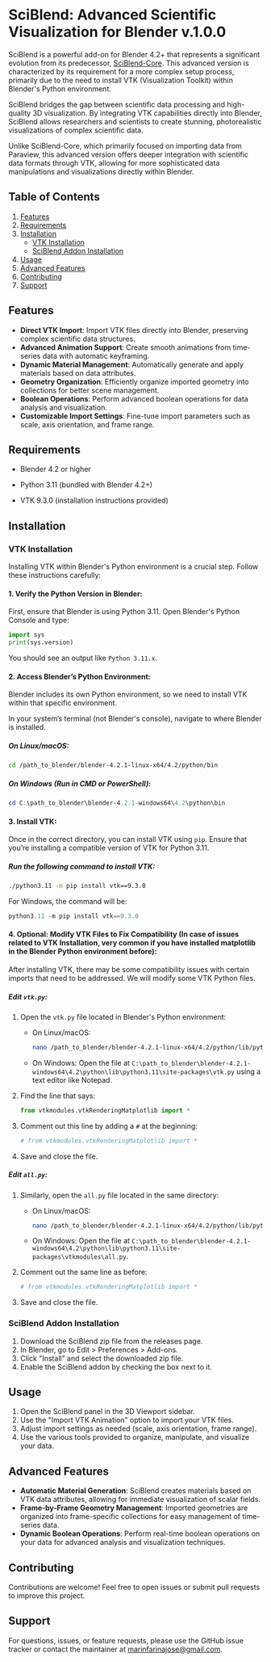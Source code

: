 # SciBlend: Advanced Scientific Visualization for Blender v.1.0.0

SciBlend is a powerful add-on for Blender 4.2+ that represents a significant evolution from its predecessor, [SciBlend-Core](https://github.com/josemarinfarina/SciBlend-Core). This advanced version is characterized by its requirement for a more complex setup process, primarily due to the need to install VTK (Visualization Toolkit) within Blender's Python environment.

SciBlend bridges the gap between scientific data processing and high-quality 3D visualization. By integrating VTK capabilities directly into Blender, SciBlend allows researchers and scientists to create stunning, photorealistic visualizations of complex scientific data.

Unlike SciBlend-Core, which primarily focused on importing data from Paraview, this advanced version offers deeper integration with scientific data formats through VTK, allowing for more sophisticated data manipulations and visualizations directly within Blender.

## Table of Contents

1. [Features](#features)
2. [Requirements](#requirements)
3. [Installation](#installation)
   - [VTK Installation](#vtk-installation)
   - [SciBlend Addon Installation](#sciblend-addon-installation)
4. [Usage](#usage)
5. [Advanced Features](#advanced-features)
6. [Contributing](#contributing)
7. [Support](#support)

## Features

- **Direct VTK Import**: Import VTK files directly into Blender, preserving complex scientific data structures.
- **Advanced Animation Support**: Create smooth animations from time-series data with automatic keyframing.
- **Dynamic Material Management**: Automatically generate and apply materials based on data attributes.
- **Geometry Organization**: Efficiently organize imported geometry into collections for better scene management.
- **Boolean Operations**: Perform advanced boolean operations for data analysis and visualization.
- **Customizable Import Settings**: Fine-tune import parameters such as scale, axis orientation, and frame range.

## Requirements

- Blender 4.2 or higher

- Python 3.11 (bundled with Blender 4.2+)

- VTK 9.3.0 (installation instructions provided)


## Installation

### VTK Installation

Installing VTK within Blender's Python environment is a crucial step. Follow these instructions carefully:

#### 1. Verify the Python Version in Blender:
First, ensure that Blender is using Python 3.11. Open Blender's Python Console and type:

```python
import sys
print(sys.version)
```

You should see an output like `Python 3.11.x`.

#### 2. Access Blender’s Python Environment:
Blender includes its own Python environment, so we need to install VTK within that specific environment.

In your system’s terminal (not Blender's console), navigate to where Blender is installed.

##### On Linux/macOS:
```bash
cd /path_to_blender/blender-4.2.1-linux-x64/4.2/python/bin
```

##### On Windows (Run in CMD or PowerShell):
```powershell
cd C:\path_to_blender\blender-4.2.1-windows64\4.2\python\bin
```

#### 3. Install VTK:

Once in the correct directory, you can install VTK using `pip`. Ensure that you’re installing a compatible version of VTK for Python 3.11.

##### Run the following command to install VTK:

```bash
./python3.11 -m pip install vtk==9.3.0
```

For Windows, the command will be:

```powershell
python3.11 -m pip install vtk==9.3.0
```

#### 4. Optional: Modify VTK Files to Fix Compatibility (In case of issues related to VTK Installation, very common if you have installed matplotlib in the Blender Python environment before):

After installing VTK, there may be some compatibility issues with certain imports that need to be addressed. We will modify some VTK Python files.

##### Edit `vtk.py`:

1. Open the `vtk.py` file located in Blender's Python environment:

   - On Linux/macOS:
     ```bash
     nano /path_to_blender/blender-4.2.1-linux-x64/4.2/python/lib/python3.11/site-packages/vtk.py
     ```

   - On Windows:
     Open the file at `C:\path_to_blender\blender-4.2.1-windows64\4.2\python\lib\python3.11\site-packages\vtk.py` using a text editor like Notepad.

2. Find the line that says:

   ```python
   from vtkmodules.vtkRenderingMatplotlib import *
   ```

3. Comment out this line by adding a `#` at the beginning:

   ```python
   # from vtkmodules.vtkRenderingMatplotlib import *
   ```

4. Save and close the file.

##### Edit `all.py`:

1. Similarly, open the `all.py` file located in the same directory:

   - On Linux/macOS:
     ```bash
     nano /path_to_blender/blender-4.2.1-linux-x64/4.2/python/lib/python3.11/site-packages/vtkmodules/all.py
     ```

   - On Windows:
     Open the file at `C:\path_to_blender\blender-4.2.1-windows64\4.2\python\lib\python3.11\site-packages\vtkmodules\all.py`.

2. Comment out the same line as before:

   ```python
   # from vtkmodules.vtkRenderingMatplotlib import *
   ```

3. Save and close the file.



### SciBlend Addon Installation

1. Download the SciBlend zip file from the releases page.
2. In Blender, go to Edit > Preferences > Add-ons.
3. Click "Install" and select the downloaded zip file.
4. Enable the SciBlend addon by checking the box next to it.

## Usage

1. Open the SciBlend panel in the 3D Viewport sidebar.
2. Use the "Import VTK Animation" option to import your VTK files.
3. Adjust import settings as needed (scale, axis orientation, frame range).
4. Use the various tools provided to organize, manipulate, and visualize your data.

## Advanced Features

- **Automatic Material Generation**: SciBlend creates materials based on VTK data attributes, allowing for immediate visualization of scalar fields.
- **Frame-by-Frame Geometry Management**: Imported geometries are organized into frame-specific collections for easy management of time-series data.
- **Dynamic Boolean Operations**: Perform real-time boolean operations on your data for advanced analysis and visualization techniques.

## Contributing

Contributions are welcome! Feel free to open issues or submit pull requests to improve this project.

## Support

For questions, issues, or feature requests, please use the GitHub issue tracker or contact the maintainer at marinfarinajose@gmail.com.


